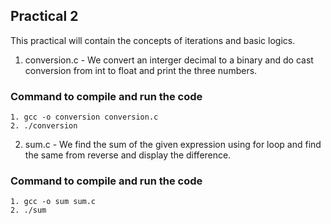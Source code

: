 ## Practical 2

This practical will contain the concepts of iterations and basic logics. 

1. conversion.c - We convert an interger decimal to a binary and do cast conversion from int to float and print the three numbers.

### Command to compile and run the code
    1. gcc -o conversion conversion.c
    2. ./conversion

2. sum.c - We find the sum of the given expression using for loop and find the same from reverse and display the difference.

### Command to compile and run the code
    1. gcc -o sum sum.c
    2. ./sum
